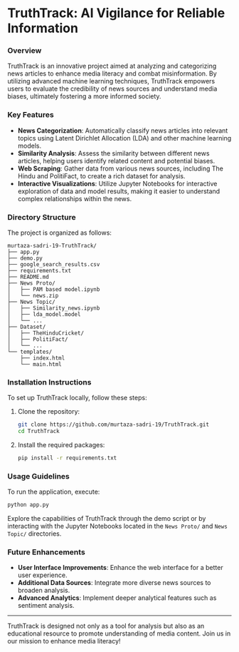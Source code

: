 # **TruthTrack: AI Vigilance for Reliable Information**

### Overview
TruthTrack is an innovative project aimed at analyzing and categorizing news articles to enhance media literacy and combat misinformation. By utilizing advanced machine learning techniques, TruthTrack empowers users to evaluate the credibility of news sources and understand media biases, ultimately fostering a more informed society.

### Key Features
- **News Categorization**: Automatically classify news articles into relevant topics using Latent Dirichlet Allocation (LDA) and other machine learning models.
- **Similarity Analysis**: Assess the similarity between different news articles, helping users identify related content and potential biases.
- **Web Scraping**: Gather data from various news sources, including The Hindu and PolitiFact, to create a rich dataset for analysis.
- **Interactive Visualizations**: Utilize Jupyter Notebooks for interactive exploration of data and model results, making it easier to understand complex relationships within the news.

### Directory Structure
The project is organized as follows:

```
murtaza-sadri-19-TruthTrack/
├── app.py
├── demo.py
├── google_search_results.csv
├── requirements.txt
├── README.md
├── News Proto/
│   ├── PAM based model.ipynb
│   └── news.zip
├── News Topic/
│   ├── Similarity_news.ipynb
│   ├── lda_model.model
│   └── ...                    
├── Dataset/
│   ├── TheHinduCricket/
│   ├── PolitiFact/
│   └── ...
└── templates/
    ├── index.html
    └── main.html
```

### Installation Instructions
To set up TruthTrack locally, follow these steps:
1. Clone the repository:
   ```bash
   git clone https://github.com/murtaza-sadri-19/TruthTrack.git
   cd TruthTrack
   ```
2. Install the required packages:
   ```bash
   pip install -r requirements.txt
   ```

### Usage Guidelines
To run the application, execute:
```bash
python app.py
```
Explore the capabilities of TruthTrack through the demo script or by interacting with the Jupyter Notebooks located in the `News Proto/` and `News Topic/` directories.

### Future Enhancements
- **User Interface Improvements**: Enhance the web interface for a better user experience.
- **Additional Data Sources**: Integrate more diverse news sources to broaden analysis.
- **Advanced Analytics**: Implement deeper analytical features such as sentiment analysis.

---

TruthTrack is designed not only as a tool for analysis but also as an educational resource to promote understanding of media content. Join us in our mission to enhance media literacy!
